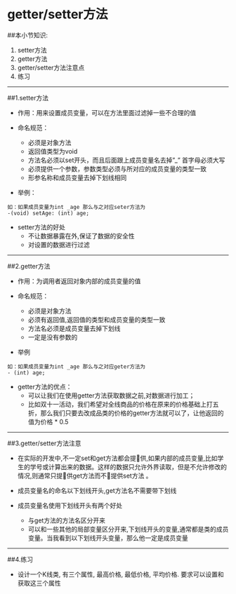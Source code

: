 # getter/setter方法
##本小节知识:
1. setter方法
2. getter方法
3. getter/setter方法注意点
4. 练习

---

##1.setter方法
- 作用：用来设置成员变量，可以在方法里面过滤掉一些不合理的值

- 命名规范：
    + 必须是对象方法
    + 返回值类型为void
    + 方法名必须以set开头，而且后面跟上成员变量名去掉”_” 首字母必须大写
    + 必须提供一个参数，参数类型必须与所对应的成员变量的类型一致
    + 形参名称和成员变量去掉下划线相同

- 举例：
```
如：如果成员变量为int _age 那么与之对应seter方法为
-(void) setAge: (int) age;
```

- setter方法的好处
    + 不让数据暴露在外,保证了数据的安全性
    + 对设置的数据进行过滤

---

##2.getter方法
- 作用：为调用者返回对象内部的成员变量的值

- 命名规范：
    + 必须是对象方法
    + 必须有返回值,返回值的类型和成员变量的类型一致
    + 方法名必须是成员变量去掉下划线
    + 一定是没有参数的

- 举例

```
如：如果成员变量为int _age 那么与之对应geter方法为
- (int) age;
```

- getter方法的优点：
    + 可以让我们在使用getter方法获取数据之前,对数据进行加工；
    + 比如双十一活动，我们希望对全线商品的价格在原来的价格基础上打五折，那么我们只要去改成品类的价格的getter方法就可以了，让他返回的值为价格 * 0.5

---

##3.getter/setter方法注意
- 在实际的开发中,不一定set和get方法都会提􏰀供,如果内部的成员变量,比如学生的学号或计算出来的数据。这样的数据只允许外界读取，但是不允许修改的情况,则通常只提􏰀供get方法而不􏰀提供set方法
。

- 成员变量名的命名以下划线开头,get方法名不需要带下划线

- 成员变量名使用下划线开头有两个好处
    + 与get方法的方法名区分开来
    + 可以和一些其他的局部变量区分开来,下划线开头的变量,通常都是类的成员变量。当我看到以下划线开头变量，那么他一定是成员变量

---

##4.练习
- 设计一个K线类, 有三个属性, 最高价格, 最低价格, 平均价格. 要求可以设置和获取这三个属性
